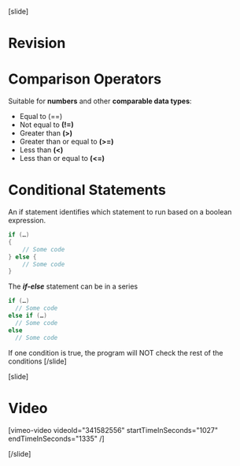 [slide]
# Revision

# Comparison Operators
Suitable for **numbers** and other **comparable data types**:
* Equal to (==)
* Not equal to **(!=)**
* Greater than **(>)**
* Greater than or equal to **(>=)**
* Less than **(<)**
* Less than or equal to **(<=)**

# Conditional Statements
An if statement identifies which statement to run based on a boolean expression.

```java
if (…) 
{
    // Some code
} else {
    // Some code
}
```

The ***if-else*** statement can be in a series

```java
if (…) 
  // Some code
else if (…) 
  // Some code
else
  // Some code
```

If one condition is true, the program will NOT check the rest of the conditions
[/slide]

[slide]
# Video

[vimeo-video videoId="341582556" startTimeInSeconds="1027" endTimeInSeconds="1335" /]

[/slide]